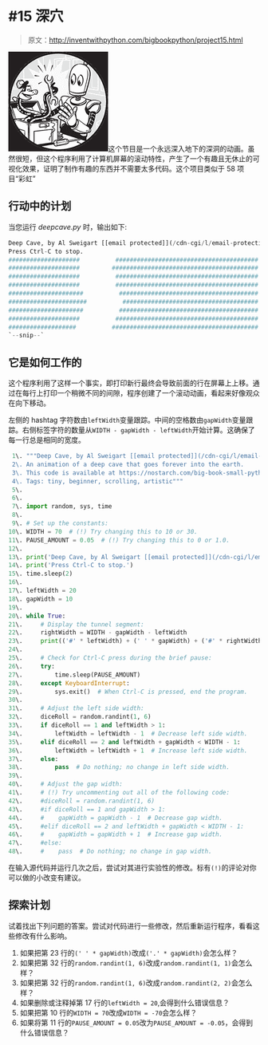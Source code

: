 # #15 深穴

> 原文：<http://inventwithpython.com/bigbookpython/project15.html>

![](img/9d995d63aaead72cad01120081eb8f75.png)这个节目是一个永远深入地下的深洞的动画。虽然很短，但这个程序利用了计算机屏幕的滚动特性，产生了一个有趣且无休止的可视化效果，证明了制作有趣的东西并不需要太多代码。这个项目类似于 58 项目“彩虹”

## 行动中的计划

当您运行 *deepcave.py* 时，输出如下:

```py
Deep Cave, by Al Sweigart [[email protected]](/cdn-cgi/l/email-protection)
Press Ctrl-C to stop.
####################          ########################################
####################         #########################################
####################          ########################################
####################          ########################################
#####################          #######################################
######################          ######################################
#####################          #######################################
####################          ########################################
###################          #########################################
`--snip--`
```

## 它是如何工作的

这个程序利用了这样一个事实，即打印新行最终会导致前面的行在屏幕上上移。通过在每行上打印一个稍微不同的间隙，程序创建了一个滚动动画，看起来好像观众在向下移动。

左侧的 hashtag 字符数由`leftWidth`变量跟踪。中间的空格数由`gapWidth`变量跟踪。右侧标签字符的数量从`WIDTH - gapWidth - leftWidth`开始计算。这确保了每一行总是相同的宽度。

```py
 1\. """Deep Cave, by Al Sweigart [[email protected]](/cdn-cgi/l/email-protection)
 2\. An animation of a deep cave that goes forever into the earth.
 3\. This code is available at https://nostarch.com/big-book-small-python-programming
 4\. Tags: tiny, beginner, scrolling, artistic"""
 5\. 
 6\. 
 7\. import random, sys, time
 8\. 
 9\. # Set up the constants:
10\. WIDTH = 70  # (!) Try changing this to 10 or 30.
11\. PAUSE_AMOUNT = 0.05  # (!) Try changing this to 0 or 1.0.
12\. 
13\. print('Deep Cave, by Al Sweigart [[email protected]](/cdn-cgi/l/email-protection)')
14\. print('Press Ctrl-C to stop.')
15\. time.sleep(2)
16\. 
17\. leftWidth = 20
18\. gapWidth = 10
19\. 
20\. while True:
21\.     # Display the tunnel segment:
22\.     rightWidth = WIDTH - gapWidth - leftWidth
23\.     print(('#' * leftWidth) + (' ' * gapWidth) + ('#' * rightWidth))
24\. 
25\.     # Check for Ctrl-C press during the brief pause:
26\.     try:
27\.         time.sleep(PAUSE_AMOUNT)
28\.     except KeyboardInterrupt:
29\.         sys.exit()  # When Ctrl-C is pressed, end the program.
30\. 
31\.     # Adjust the left side width:
32\.     diceRoll = random.randint(1, 6)
33\.     if diceRoll == 1 and leftWidth > 1:
34\.         leftWidth = leftWidth - 1  # Decrease left side width.
35\.     elif diceRoll == 2 and leftWidth + gapWidth < WIDTH - 1:
36\.         leftWidth = leftWidth + 1  # Increase left side width.
37\.     else:
38\.         pass  # Do nothing; no change in left side width.
39\. 
40\.     # Adjust the gap width:
41\.     # (!) Try uncommenting out all of the following code:
42\.     #diceRoll = random.randint(1, 6)
43\.     #if diceRoll == 1 and gapWidth > 1:
44\.     #    gapWidth = gapWidth - 1  # Decrease gap width.
45\.     #elif diceRoll == 2 and leftWidth + gapWidth < WIDTH - 1:
46\.     #    gapWidth = gapWidth + 1  # Increase gap width.
47\.     #else:
48\.     #    pass  # Do nothing; no change in gap width. 
```

在输入源代码并运行几次之后，尝试对其进行实验性的修改。标有`(!)`的评论对你可以做的小改变有建议。

## 探索计划

试着找出下列问题的答案。尝试对代码进行一些修改，然后重新运行程序，看看这些修改有什么影响。

1.  如果把第 23 行的`(' ' * gapWidth)`改成`('.' * gapWidth)`会怎么样？
2.  如果把第 32 行的`random.randint(1, 6)`改成`random.randint(1, 1)`会怎么样？
3.  如果把第 32 行的`random.randint(1, 6)`改成`random.randint(2, 2)`会怎么样？
4.  如果删除或注释掉第 17 行的`leftWidth = 20`,会得到什么错误信息？
5.  如果把第 10 行的`WIDTH = 70`改成`WIDTH = -70`会怎么样？
6.  如果将第 11 行的`PAUSE_AMOUNT = 0.05`改为`PAUSE_AMOUNT = -0.05`，会得到什么错误信息？